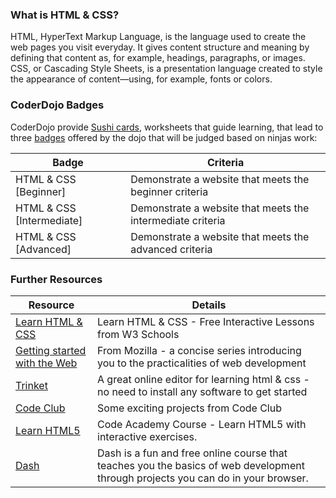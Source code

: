 ### What is HTML & CSS?

HTML, HyperText Markup Language, is the language used to create the web pages you visit everyday. It gives content structure and meaning by defining that content as, for example, headings, paragraphs, or images. CSS, or Cascading Style Sheets, is a presentation language created to style the appearance of content—using, for example, fonts or colors.

### CoderDojo Badges

CoderDojo provide [Sushi cards](http://kata.coderdojo.com/wiki/HTML_Path), worksheets that guide learning, that lead to three [badges](https://zen.coderdojo.com/badges) offered by the dojo that will be judged based on ninjas work:

| Badge                  	  | Criteria                                                     	    |
|---------------------------|-------------------------------------------------------------------|
| HTML & CSS [Beginner]     | Demonstrate a website that meets the beginner criteria	          |
| HTML & CSS [Intermediate] | Demonstrate a website that meets the intermediate criteria        |
| HTML & CSS [Advanced]     | Demonstrate a website that meets the advanced criteria            |

### Further Resources

| Resource                                                                                   | Details                                                                                                |
|--------------------------------------------------------------------------------------------|--------------------------------------------------------------------------------------------------------|
| [Learn HTML & CSS](https://www.w3schools.com/default.asp)                                  | Learn HTML & CSS - Free Interactive Lessons from W3 Schools                                            |
| [Getting started with the Web](https://developer.mozilla.org/en-US/docs/Learn/Getting_started_with_the_web) | From Mozilla - a concise series introducing you to the practicalities of web development  |
| [Trinket](https://trinket.io/library/trinkets/create?lang=html)                            | A great online editor for learning html & css - no need to install any software to get started         |
| [Code Club](https://codeclubprojects.org/en-GB/webdev/)                                    | Some exciting projects from Code Club                                                                  |
| [Learn HTML5](https://www.codecademy.com/learn/learn-html)                                 | Code Academy Course - Learn HTML5 with interactive exercises.                                         |
| [Dash](https://dash.generalassemb.ly/)                                                     | Dash is a fun and free online course that teaches you the basics of web development through projects you can do in your browser.|
